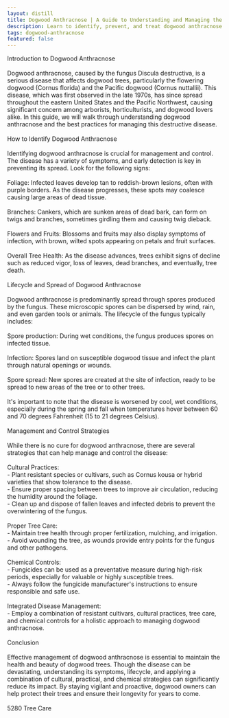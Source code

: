 ```yaml
---
layout: distill
title: Dogwood Anthracnose | A Guide to Understanding and Managing the Disease
description: Learn to identify, prevent, and treat dogwood anthracnose with effective management strategies in this comprehensive guide.
tags: dogwood-anthracnose
featured: false
---
```


Introduction to Dogwood Anthracnose<br /><br />Dogwood anthracnose, caused by the fungus Discula destructiva, is a serious disease that affects dogwood trees, particularly the flowering dogwood (Cornus florida) and the Pacific dogwood (Cornus nuttallii). This disease, which was first observed in the late 1970s, has since spread throughout the eastern United States and the Pacific Northwest, causing significant concern among arborists, horticulturists, and dogwood lovers alike. In this guide, we will walk through understanding dogwood anthracnose and the best practices for managing this destructive disease.<br /><br />How to Identify Dogwood Anthracnose<br /><br />Identifying dogwood anthracnose is crucial for management and control. The disease has a variety of symptoms, and early detection is key in preventing its spread. Look for the following signs:<br /><br />Foliage: Infected leaves develop tan to reddish-brown lesions, often with purple borders. As the disease progresses, these spots may coalesce causing large areas of dead tissue.<br /><br />Branches: Cankers, which are sunken areas of dead bark, can form on twigs and branches, sometimes girdling them and causing twig dieback.<br /><br />Flowers and Fruits: Blossoms and fruits may also display symptoms of infection, with brown, wilted spots appearing on petals and fruit surfaces.<br /><br />Overall Tree Health: As the disease advances, trees exhibit signs of decline such as reduced vigor, loss of leaves, dead branches, and eventually, tree death.<br /><br />Lifecycle and Spread of Dogwood Anthracnose<br /><br />Dogwood anthracnose is predominantly spread through spores produced by the fungus. These microscopic spores can be dispersed by wind, rain, and even garden tools or animals. The lifecycle of the fungus typically includes:<br /><br />Spore production: During wet conditions, the fungus produces spores on infected tissue.<br /><br />Infection: Spores land on susceptible dogwood tissue and infect the plant through natural openings or wounds.<br /><br />Spore spread: New spores are created at the site of infection, ready to be spread to new areas of the tree or to other trees.<br /><br />It's important to note that the disease is worsened by cool, wet conditions, especially during the spring and fall when temperatures hover between 60 and 70 degrees Fahrenheit (15 to 21 degrees Celsius).<br /><br />Management and Control Strategies<br /><br />While there is no cure for dogwood anthracnose, there are several strategies that can help manage and control the disease:<br /><br />Cultural Practices: <br />- Plant resistant species or cultivars, such as Cornus kousa or hybrid varieties that show tolerance to the disease.<br />- Ensure proper spacing between trees to improve air circulation, reducing the humidity around the foliage.<br />- Clean up and dispose of fallen leaves and infected debris to prevent the overwintering of the fungus.<br /><br />Proper Tree Care: <br />- Maintain tree health through proper fertilization, mulching, and irrigation.<br />- Avoid wounding the tree, as wounds provide entry points for the fungus and other pathogens.<br /><br />Chemical Controls: <br />- Fungicides can be used as a preventative measure during high-risk periods, especially for valuable or highly susceptible trees.<br />- Always follow the fungicide manufacturer's instructions to ensure responsible and safe use.<br /><br />Integrated Disease Management: <br />- Employ a combination of resistant cultivars, cultural practices, tree care, and chemical controls for a holistic approach to managing dogwood anthracnose.<br /><br />Conclusion<br /><br />Effective management of dogwood anthracnose is essential to maintain the health and beauty of dogwood trees. Though the disease can be devastating, understanding its symptoms, lifecycle, and applying a combination of cultural, practical, and chemical strategies can significantly reduce its impact. By staying vigilant and proactive, dogwood owners can help protect their trees and ensure their longevity for years to come.<br /><br />5280 Tree Care
